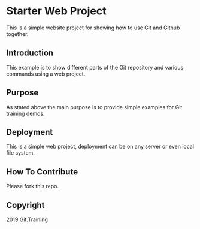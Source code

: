 # Starter Web Project
This is a simple website project for showing how to use Git and Github together.

## Introduction
This example is to show different parts of the Git repository and various commands using a web project.

## Purpose
As stated above the main purpose is to provide simple examples for Git training demos.

## Deployment
This is a simple web project, deployment can be on any server or even local file system.

## How To Contribute
Please fork this repo.

## Copyright
2019 Git.Training
